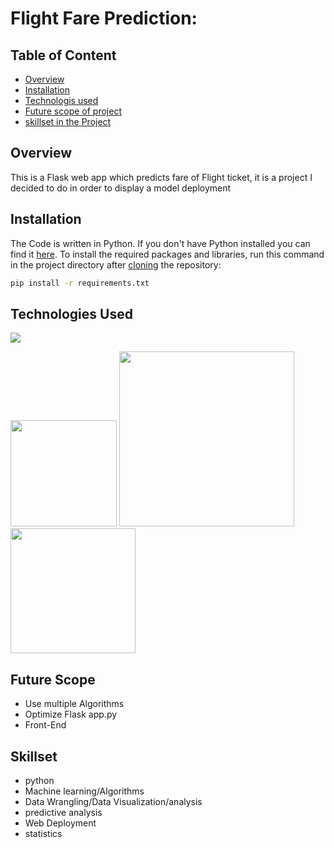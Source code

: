 # Flight Fare Prediction: 

## Table of Content
  * [Overview](#overview)
  * [Installation](#installation)
  * [Technologis used](#technologies-used)
  * [Future scope of project](#future-scope)
  * [skillset in the Project](#skillset)


## Overview
This is a Flask web app which predicts fare of Flight ticket, it is a project I decided to do in order to display a model deployment

## Installation
The Code is written in Python. If you don't have Python installed you can find it [here](https://www.python.org/downloads/). To install the required packages and libraries, run this command in the project directory after [cloning](https://www.howtogeek.com/451360/how-to-clone-a-github-repository/) the repository:
```bash
pip install -r requirements.txt
```


## Technologies Used

![](https://forthebadge.com/images/badges/made-with-python.svg)

[<img target="_blank" src="https://flask.palletsprojects.com/en/1.1.x/_images/flask-logo.png" width=170>](https://flask.palletsprojects.com/en/1.1.x/) [<img target="_blank" src="https://number1.co.za/wp-content/uploads/2017/10/gunicorn_logo-300x85.png" width=280>](https://gunicorn.org) [<img target="_blank" src="https://scikit-learn.org/stable/_static/scikit-learn-logo-small.png" width=200>](https://scikit-learn.org/stable/) 


## Future Scope

* Use multiple Algorithms
* Optimize Flask app.py
* Front-End

## Skillset
* python
* Machine learning/Algorithms
* Data Wrangling/Data Visualization/analysis
* predictive analysis
* Web Deployment
* statistics

